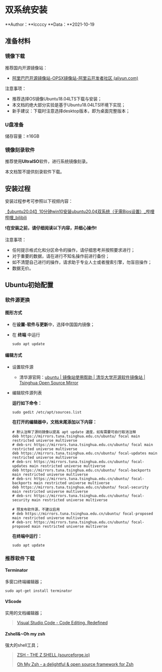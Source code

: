 # 双系统安装

**Author：**Iccccy     **Data：**2021-10-19

## 准备材料

### 镜像下载

推荐国内开源镜像站：

+ [阿里巴巴开源镜像站-OPSX镜像站-阿里云开发者社区 (aliyun.com)](https://developer.aliyun.com/mirror/)

注意事项：

+ 推荐选择OS镜像Ubuntu18.04LTS下载与安装；
+ 本文档的绝大部分实验是基于Ubuntu18.04LTS环境下实现；
+ 新手建议：下载时注意选择desktop版本，即为桌面完整版本；

### U盘准备

储存容量：≥16GB



### 镜像刻录软件

推荐使用**UltraISO**软件，进行系统镜像刻录。

本文档暂不提供刻录软件下载。

## 安装过程

安装过程参考可参照以下视频内容：

[【ubuntu20.04】10分钟win10安装ubuntu20.04双系统（无需Bios设置）_哔哩哔哩_bilibili](https://www.bilibili.com/video/BV11k4y1k7Li?from=search&seid=12150875958768971485&spm_id_from=333.337.0.0)

❗**在安装之前，请仔细阅读以下内容，并细心操作**❗

注意事项：

+ 任何提示格式化和分区命令的操作，请仔细思考并按照要求进行；
+ 对于重要的数据，请在进行不知名操作前进行备份；
+ 如不清楚自己进行的操作，请求助于专业人士或者搜索引擎，勿盲目操作；
+ 数据无价。

## Ubuntu初始配置

### 软件源更换

#### 图形方式

+ 在**设置-软件与更新**中，选择中国国内镜像；

+ 在 **终端** 中运行

  ```shell
  sudo apt update
  ```

#### 编辑方式

+ 设置软件源

  + 清华源官网：[ubuntu | 镜像站使用帮助 | 清华大学开源软件镜像站 | Tsinghua Open Source Mirror](https://mirror.tuna.tsinghua.edu.cn/help/ubuntu/)

+ 编辑软件源列表

  **运行如下命令：**

  ```shell
  sudo gedit /etc/apt/sources.list	
  ```

  **在打开的编辑器中，文档末尾添加以下内容：**

  ```shell
  # 默认注释了源码镜像以提高 apt update 速度，如有需要可自行取消注释
  deb https://mirrors.tuna.tsinghua.edu.cn/ubuntu/ focal main restricted universe multiverse
  # deb-src https://mirrors.tuna.tsinghua.edu.cn/ubuntu/ focal main restricted universe multiverse
  deb https://mirrors.tuna.tsinghua.edu.cn/ubuntu/ focal-updates main restricted universe multiverse
  # deb-src https://mirrors.tuna.tsinghua.edu.cn/ubuntu/ focal-updates main restricted universe multiverse
  deb https://mirrors.tuna.tsinghua.edu.cn/ubuntu/ focal-backports main restricted universe multiverse
  # deb-src https://mirrors.tuna.tsinghua.edu.cn/ubuntu/ focal-backports main restricted universe multiverse
  deb https://mirrors.tuna.tsinghua.edu.cn/ubuntu/ focal-security main restricted universe multiverse
  # deb-src https://mirrors.tuna.tsinghua.edu.cn/ubuntu/ focal-security main restricted universe multiverse
  
  # 预发布软件源，不建议启用
  # deb https://mirrors.tuna.tsinghua.edu.cn/ubuntu/ focal-proposed main restricted universe multiverse
  # deb-src https://mirrors.tuna.tsinghua.edu.cn/ubuntu/ focal-proposed main restricted universe multiverse
  ```

  **在终端中运行：**

  ```shell
  sudo apt update
  ```

### 推荐软件下载

#### Terminator

多窗口终端编辑器；

```shell
sudo apt-get install terminator
```

#### VScode

实用的文档编辑器；

> [Visual Studio Code - Code Editing. Redefined](https://code.visualstudio.com/)

#### Zshell&~Oh my zsh

强大的shell工具；

> [ZSH - THE Z SHELL (sourceforge.io)](https://zsh.sourceforge.io/)
>
> [Oh My Zsh - a delightful & open source framework for Zsh](https://ohmyz.sh/)

